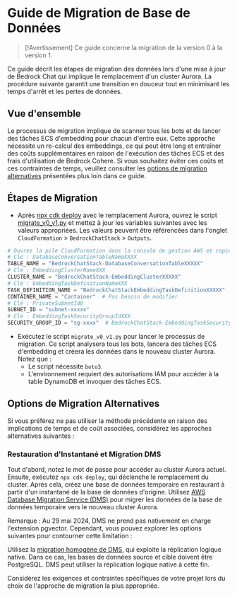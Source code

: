 # Guide de Migration de Base de Données

> [!Avertissement]
> Ce guide concerne la migration de la version 0 à la version 1.

Ce guide décrit les étapes de migration des données lors d'une mise à jour de Bedrock Chat qui implique le remplacement d'un cluster Aurora. La procédure suivante garantit une transition en douceur tout en minimisant les temps d'arrêt et les pertes de données.

## Vue d'ensemble

Le processus de migration implique de scanner tous les bots et de lancer des tâches ECS d'embedding pour chacun d'entre eux. Cette approche nécessite un re-calcul des embeddings, ce qui peut être long et entraîner des coûts supplémentaires en raison de l'exécution des tâches ECS et des frais d'utilisation de Bedrock Cohere. Si vous souhaitez éviter ces coûts et ces contraintes de temps, veuillez consulter les [options de migration alternatives](#alternative-migration-options) présentées plus loin dans ce guide.

## Étapes de Migration

- Après [npx cdk deploy](../README.md#deploy-using-cdk) avec le remplacement Aurora, ouvrez le script [migrate_v0_v1.py](./migrate_v0_v1.py) et mettez à jour les variables suivantes avec les valeurs appropriées. Les valeurs peuvent être référencées dans l'onglet `CloudFormation` > `BedrockChatStack` > `Outputs`.

```py
# Ouvrez la pile CloudFormation dans la console de gestion AWS et copiez les valeurs depuis l'onglet Outputs.
# Clé : DatabaseConversationTableNameXXXX
TABLE_NAME = "BedrockChatStack-DatabaseConversationTableXXXXX"
# Clé : EmbeddingClusterNameXXX
CLUSTER_NAME = "BedrockChatStack-EmbeddingClusterXXXXX"
# Clé : EmbeddingTaskDefinitionNameXXX
TASK_DEFINITION_NAME = "BedrockChatStackEmbeddingTaskDefinitionXXXXX"
CONTAINER_NAME = "Container"  # Pas besoin de modifier
# Clé : PrivateSubnetId0
SUBNET_ID = "subnet-xxxxx"
# Clé : EmbeddingTaskSecurityGroupIdXXX
SECURITY_GROUP_ID = "sg-xxxx"  # BedrockChatStack-EmbeddingTaskSecurityGroupXXXXX
```

- Exécutez le script `migrate_v0_v1.py` pour lancer le processus de migration. Ce script analysera tous les bots, lancera des tâches ECS d'embedding et créera les données dans le nouveau cluster Aurora. Notez que :
  - Le script nécessite `boto3`.
  - L'environnement requiert des autorisations IAM pour accéder à la table DynamoDB et invoquer des tâches ECS.

## Options de Migration Alternatives

Si vous préférez ne pas utiliser la méthode précédente en raison des implications de temps et de coût associées, considérez les approches alternatives suivantes :

### Restauration d'Instantané et Migration DMS

Tout d'abord, notez le mot de passe pour accéder au cluster Aurora actuel. Ensuite, exécutez `npx cdk deploy`, qui déclenche le remplacement du cluster. Après cela, créez une base de données temporaire en restaurant à partir d'un instantané de la base de données d'origine.
Utilisez [AWS Database Migration Service (DMS)](https://aws.amazon.com/dms/) pour migrer les données de la base de données temporaire vers le nouveau cluster Aurora.

Remarque : Au 29 mai 2024, DMS ne prend pas nativement en charge l'extension pgvector. Cependant, vous pouvez explorer les options suivantes pour contourner cette limitation :

Utilisez la [migration homogène de DMS](https://docs.aws.amazon.com/dms/latest/userguide/dm-migrating-data.html), qui exploite la réplication logique native. Dans ce cas, les bases de données source et cible doivent être PostgreSQL. DMS peut utiliser la réplication logique native à cette fin.

Considérez les exigences et contraintes spécifiques de votre projet lors du choix de l'approche de migration la plus appropriée.